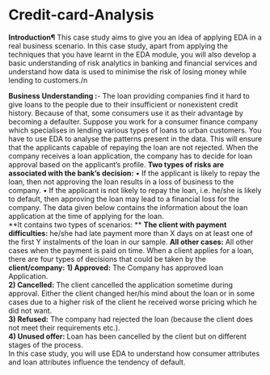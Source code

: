 # Credit-card-Analysis
**Introduction¶** This case study aims to give you an idea of applying EDA in a real business scenario. In this case study, apart from applying the techniques that you have learnt in the EDA module, you will also develop a basic understanding of risk analytics in banking and financial services and understand how data is used to minimise the risk of losing money while lending to customers./n

**Business Understanding :**- The loan providing companies find it hard to give loans to the people due to their insufficient or nonexistent credit history. Because of that, some consumers use it as their advantage by becoming a defaulter. Suppose you work for a consumer finance company which specialises in lending various types of loans to urban customers. You have to use EDA to analyse the patterns present in the data. This will ensure that the applicants capable of repaying the loan are not rejected. When the company receives a loan application, the company has to decide for loan approval based on the applicant’s profile. 
**Two types of risks are associated with the bank’s decision:**
• If the applicant is likely to repay the loan, then not approving the loan results in a loss of business to the company. 
• If the applicant is not likely to repay the loan, i.e. he/she is likely to default, then approving the loan may lead to a financial loss for the company. The data given below contains the information about the loan application at the time of applying for the loan.  
**It contains two types of scenarios: **
**The client with payment difficulties:** he/she had late payment more than X days on at least one of the first Y instalments of the loan in our sample.
**All other cases:** All other cases when the payment is paid on time. When a client applies for a loan, there are four types of decisions that could be taken by the  
**client/company:**
**1) Approved:** The Company has approved loan Application.  
**2) Cancelled:** The client cancelled the application sometime during approval. Either the client changed her/his mind about the loan or in some cases due to a higher risk of the client he received worse pricing which he did not want.  
**3) Refused:** The company had rejected the loan (because the client does not meet their requirements etc.).  
**4) Unused offer:** Loan has been cancelled by the client but on different stages of the process.  
In this case study, you will use EDA to understand how consumer attributes and loan attributes influence the tendency of default.
